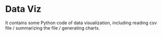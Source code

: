 # Data Viz
It contains some Python code of data visualization, including reading csv file / summarizing the file / generating charts.
